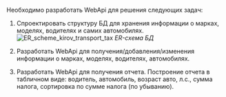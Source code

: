 Необходимо разработать WebApi для решения следующих задач:

1. Спроектировать структуру БД для хранения информации о марках, моделях, водителях и самих автомобилях.
   ![ER_scheme_kirov_transport_tax](https://github.com/elisaveta9/KirovTransportTax/assets/89607033/51e9a02f-bfd6-43cd-8826-9b463b00ce2f)
   *ER-схема БД*

2. Разработать WebApi для получения/добавления/изменения информации о марках, моделях, водителях, автомобилях.
   
3. Разработать WebApi для получения отчета. Построение отчета в табличном виде: водитель, автомобиль, возраст авто, л.с., сумма налога, сортировка по сумме налога (по убыванию).
